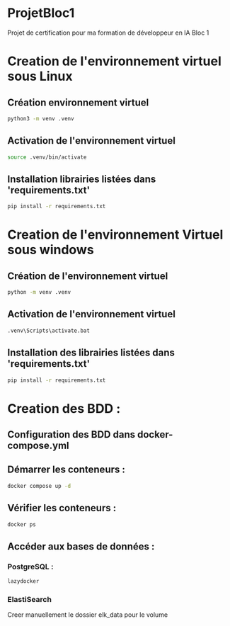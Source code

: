 # ProjetBloc1
Projet de certification pour ma formation de développeur en IA Bloc 1

# Creation de l'environnement virtuel sous Linux

## Création environnement virtuel
```bash
python3 -m venv .venv
```
## Activation de l'environnement virtuel
```bash
source .venv/bin/activate
```
## Installation librairies listées dans 'requirements.txt'
```bash
pip install -r requirements.txt
```

# Creation de l'environnement Virtuel sous windows

## Création de l'environnement virtuel
```bash
python -m venv .venv
```
## Activation de l'environnement virtuel
```bash
.venv\Scripts\activate.bat
```
## Installation des librairies listées dans 'requirements.txt'
```bash
pip install -r requirements.txt
```

# Creation des BDD :

## Configuration des BDD dans docker-compose.yml

## Démarrer les conteneurs :
```bash
docker compose up -d
```

## Vérifier les conteneurs :
```bash
docker ps
```

## Accéder aux bases de données :

### PostgreSQL :
```bash
lazydocker
```

### ElastiSearch
Creer manuellement le dossier elk_data pour le volume